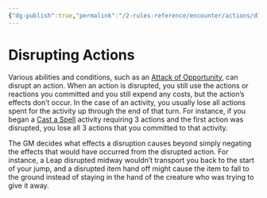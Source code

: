 ```yaml
---
{"dg-publish":true,"permalink":"/2-rules-reference/encounter/actions/disrupting-actions/"}
---
```


# Disrupting Actions

Various abilities and conditions, such as an [Attack of Opportunity](Attack%20of%20Opportunity.md), can disrupt an action. When an action is disrupted, you still use the actions or reactions you committed and you still expend any costs, but the action’s effects don’t occur. In the case of an activity, you usually lose all actions spent for the activity up through the end of that turn. For instance, if you began a [Cast a Spell](Cast%20a%20Spell.md) activity requiring 3 actions and the first action was disrupted, you lose all 3 actions that you committed to that activity.

The GM decides what effects a disruption causes beyond simply negating the effects that would have occurred from the disrupted action. For instance, a Leap disrupted midway wouldn’t transport you back to the start of your jump, and a disrupted item hand off might cause the item to fall to the ground instead of staying in the hand of the creature who was trying to give it away.
